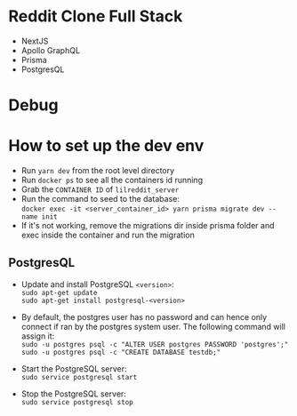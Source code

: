# Reddit Clone Full Stack

- NextJS
- Apollo GraphQL
- Prisma
- PostgresQL

# Debug

# How to set up the dev env

- Run `yarn dev` from the root level directory
- Run `docker ps` to see all the containers id running
- Grab the `CONTAINER ID` of `lilreddit_server`
- Run the command to seed to the database:  
  `docker exec -it <server_container_id> yarn prisma migrate dev --name init`
- If it's not working, remove the migrations dir inside prisma folder and exec inside the container and run the migration

## PostgresQL

- Update and install PostgreSQL `<version>`:  
  `sudo apt-get update`  
  `sudo apt-get install postgresql-<version>`

- By default, the postgres user has no password and can hence only connect if ran by the postgres system user. The following command will assign it:  
  `sudo -u postgres psql -c "ALTER USER postgres PASSWORD 'postgres';"`  
  `sudo -u postgres psql -c "CREATE DATABASE testdb;"`

- Start the PostgreSQL server:  
  `sudo service postgresql start`

- Stop the PostgreSQL server:  
  `sudo service postgresql stop`

